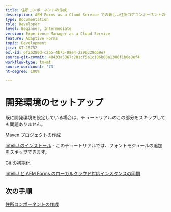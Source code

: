 ```yaml
---
title: 住所コンポーネントの作成
description: AEM Forms as a Cloud Service での新しい住所コアコンポーネントの作成
type: Documentation
role: Developer
level: Beginner, Intermediate
version: Experience Manager as a Cloud Service
feature: Adaptive Forms
topic: Development
jira: KT-15752
exl-id: 6f2b280d-c2b5-4b75-88e4-2296329d69e7
source-git-commit: 48433a5367c281cf5a1c106b08a1306f1b0e8ef4
workflow-type: tm+mt
source-wordcount: '73'
ht-degree: 100%

---
```


# 開発環境のセットアップ

既に開発環境を設定している場合は、チュートリアルのこの部分をスキップしても問題ありません。

[Maven プロジェクトの作成](https://experienceleague.adobe.com/ja/docs/experience-manager-learn/cloud-service/forms/developing-for-cloud-service/getting-started)

[IntelliJ のインストール](https://experienceleague.adobe.com/ja/docs/experience-manager-learn/cloud-service/forms/developing-for-cloud-service/intellij-set-up) - このチュートリアルでは、フォントモジュールの追加をスキップできます。

[Git の初期化](https://experienceleague.adobe.com/ja/docs/experience-manager-learn/cloud-service/forms/developing-for-cloud-service/setup-git)

[IntelliJ と AEM Forms のローカルクラウド対応インスタンスの同期](https://experienceleague.adobe.com/ja/docs/experience-manager-learn/cloud-service/forms/developing-for-cloud-service/intellij-and-aem-sync)

## 次の手順

[住所コンポーネントの作成](./creating-address-component.md)
